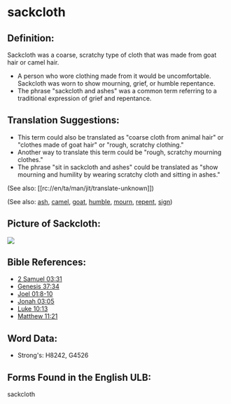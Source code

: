 # sackcloth

## Definition:

Sackcloth was a coarse, scratchy type of cloth that was made from goat hair or camel hair.

* A person who wore clothing made from it would be uncomfortable. Sackcloth was worn to show mourning, grief, or humble repentance.
* The phrase "sackcloth and ashes" was a common term referring to a traditional expression of grief and repentance.

## Translation Suggestions:

* This term could also be translated as "coarse cloth from animal hair" or "clothes made of goat hair" or "rough, scratchy clothing."
* Another way to translate this term could be "rough, scratchy mourning clothes."
* The phrase "sit in sackcloth and ashes" could be translated as "show mourning and humility by wearing scratchy cloth and sitting in ashes."

(See also: [[rc://en/ta/man/jit/translate-unknown]])

(See also: [ash](../other/ash.md), [camel](../other/camel.md), [goat](../other/goat.md), [humble](../kt/humble.md), [mourn](../other/mourn.md), [repent](../kt/repent.md), [sign](../kt/sign.md))


## Picture of Sackcloth:

<a href="https://content.bibletranslationtools.org/WycliffeAssociates/en_tw/raw/branch/master/PNGs/s/Sackcloth.png"><img src="https://content.bibletranslationtools.org/WycliffeAssociates/en_tw/raw/branch/master/PNGs/s/Sackcloth.png" ></a>

## Bible References:

* [2 Samuel 03:31](rc://en/tn/help/2sa/03/31)
* [Genesis 37:34](rc://en/tn/help/gen/37/34)
* [Joel 01:8-10](rc://en/tn/help/jol/01/08)
* [Jonah 03:05](rc://en/tn/help/jon/03/05)
* [Luke 10:13](rc://en/tn/help/luk/10/13)
* [Matthew 11:21](rc://en/tn/help/mat/11/21)

## Word Data:

* Strong's: H8242, G4526

## Forms Found in the English ULB:

sackcloth


